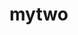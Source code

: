 <!--
 * @Description: 
 * @Author: 武明琴
 * @Date: 2021-01-14 16:28:26
 * @EditAuthor: 修改人名称
 * @LastEditTime: 2021-01-14 16:28:45
-->
# mytwo